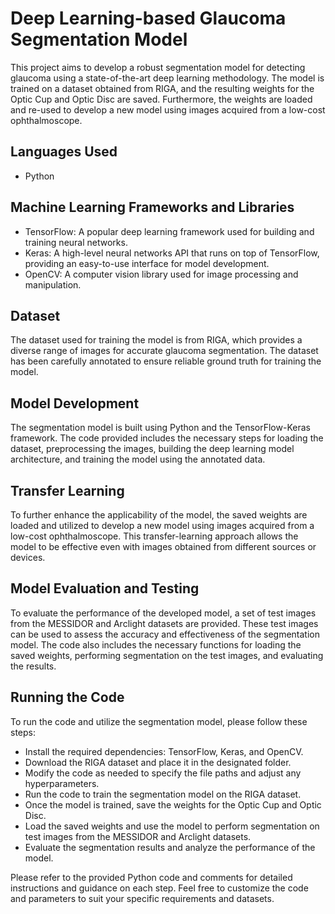 # Deep Learning-based Glaucoma Segmentation Model
This project aims to develop a robust segmentation model for detecting glaucoma using a state-of-the-art deep learning methodology. The model is trained on a dataset obtained from RIGA, and the resulting weights for the Optic Cup and Optic Disc are saved.
Furthermore, the weights are loaded and re-used to develop a new model using images acquired from a low-cost ophthalmoscope.

## Languages Used
- Python

## Machine Learning Frameworks and Libraries
- TensorFlow: A popular deep learning framework used for building and training neural networks.
- Keras: A high-level neural networks API that runs on top of TensorFlow, providing an easy-to-use interface for model development.
- OpenCV: A computer vision library used for image processing and manipulation.

## Dataset
The dataset used for training the model is from RIGA, which provides a diverse range of images for accurate glaucoma segmentation. The dataset has been carefully annotated to ensure reliable ground truth for training the model.

## Model Development
The segmentation model is built using Python and the TensorFlow-Keras framework. The code provided includes the necessary steps for loading the dataset, preprocessing the images, building the deep learning model architecture, and training the model using the annotated data.

## Transfer Learning
To further enhance the applicability of the model, the saved weights are loaded and utilized to develop a new model using images acquired from a low-cost ophthalmoscope. This transfer-learning approach allows the model to be effective even with images obtained from different sources or devices.

## Model Evaluation and Testing
To evaluate the performance of the developed model, a set of test images from the MESSIDOR and Arclight datasets are provided. These test images can be used to assess the accuracy and effectiveness of the segmentation model. The code also includes the necessary functions for loading the saved weights, performing segmentation on the test images, and evaluating the results.

## Running the Code
To run the code and utilize the segmentation model, please follow these steps:

- Install the required dependencies: TensorFlow, Keras, and OpenCV.
- Download the RIGA dataset and place it in the designated folder.
- Modify the code as needed to specify the file paths and adjust any hyperparameters.
- Run the code to train the segmentation model on the RIGA dataset.
- Once the model is trained, save the weights for the Optic Cup and Optic Disc.
- Load the saved weights and use the model to perform segmentation on test images from the MESSIDOR and Arclight datasets.
- Evaluate the segmentation results and analyze the performance of the model.

Please refer to the provided Python code and comments for detailed instructions and guidance on each step. Feel free to customize the code and parameters to suit your specific requirements and datasets.








